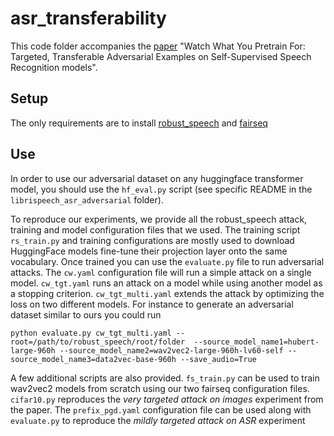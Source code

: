 # asr_transferability

This code folder accompanies the [paper](https://arxiv.org/abs/2209.13523) "Watch What You Pretrain For: Targeted, Transferable Adversarial Examples on Self-Supervised Speech Recognition models".

## Setup
The only requirements are to install [robust_speech](https://github.com/RaphaelOlivier/robust_speech) and [fairseq](https://github.com/facebookresearch/fairseq)

## Use

In order to use our adversarial dataset on any huggingface transformer model, you should use the `hf_eval.py` script (see specific README in the `librispeech_asr_adversarial` folder).

To reproduce our experiments, we provide all the robust_speech attack, training and model configuration files that we used. The training script `rs_train.py` and training configurations are mostly used to download HuggingFace models fine-tune their projection layer onto the same vocabulary. Once trained you can use the `evaluate.py` file to run adversarial attacks. The `cw.yaml` configuration file will run a simple attack on a single model. `cw_tgt.yaml` runs an attack on a model while using another model as a stopping criterion. `cw_tgt_multi.yaml` extends the attack by optimizing the loss on two different models. For instance to generate an adversarial dataset similar to ours you could run 

`python evaluate.py cw_tgt_multi.yaml --root=/path/to/robust_speech/root/folder  --source_model_name1=hubert-large-960h --source_model_name2=wav2vec2-large-960h-lv60-self --source_model_name3=data2vec-base-960h --save_audio=True`

A few additional scripts are also provided. `fs_train.py` can be used to train wav2vec2 models from scratch using our two fairseq configuration files. `cifar10.py` reproduces the *very targeted attack on images* experiment from the paper. The `prefix_pgd.yaml` configuration file can be used along with `evaluate.py` to reproduce the *mildly targeted attack on ASR* experiment
